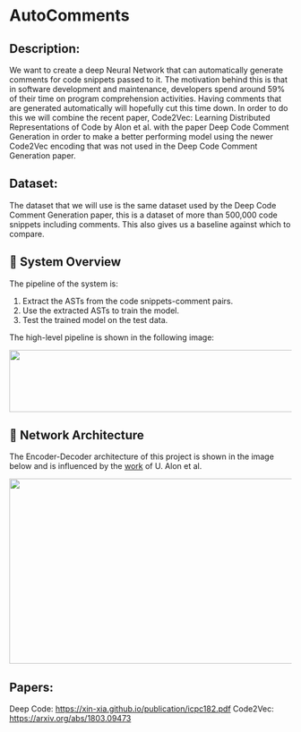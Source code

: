 # AutoComments

## Description: 

We want to create a deep Neural Network that can automatically generate comments for code snippets passed to it.
The motivation behind this is that in software development and maintenance, developers spend around 59% of their time on program comprehension activities. Having comments that are generated automatically will hopefully cut this time down.
In order to do this we will combine the recent paper,
Code2Vec: Learning Distributed Representations of Code by Alon et al. with the paper Deep Code Comment Generation in order to make a better performing model using the newer Code2Vec encoding that was not used in the Deep Code Comment Generation paper.

## Dataset: 

The dataset that we will use is the same dataset used by the Deep Code Comment Generation paper, this is a dataset of more than 500,000 code snippets including comments.
This also gives us a baseline against which to compare.

## :scroll: System Overview 
The pipeline of the system is:
1. Extract the ASTs from the code snippets-comment pairs.
2. Use the extracted ASTs to train the model.
3. Test the trained model on the test data.

The high-level pipeline is shown in the following image:
<p align="center">
  <img src="https://github.com/LRNavin/AutoComments/blob/master/images/pipeline.png" height="111" width="600">
</p>

## :triangular_ruler: Network Architecture 
The Encoder-Decoder architecture of this project is shown in the image below and is influenced by the [work](https://openreview.net/pdf?id=H1gKYo09tX) of U. Alon et al. 

<p align="center">
  <img src="https://github.com/LRNavin/AutoComments/blob/master/images/network_architecture.png" height="331" width="850">
</p>

## Papers:

Deep Code: https://xin-xia.github.io/publication/icpc182.pdf
Code2Vec: https://arxiv.org/abs/1803.09473
